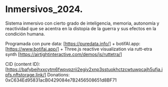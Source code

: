 # Inmersivos_2024.
Sistema inmersivo con cierto grado de inteligencia, memoria, autonomía y reactividad que se acentra en la distopia de la guerra y sus efectos en la condición humana.

Programada con pure data: [https://puredata.info/] + botifAI.app: [https://www.botifai.app/] + Three.js reactive visualization via rutt-etra synth [https://airtightinteractive.com/demos/js/ruttetra/]

CID (content ID): [https://bafybeihxxcytm6fwpvpzrii2egiv2xnp3sstuokhctzcwtuwpcajh5ufja.ipfs.nftstorage.link/]
Donations: 0xC634Ed95831acB0429084e7B2456508651d8BF71
